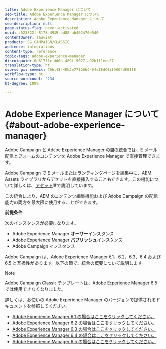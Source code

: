 ```yaml
---
title: Adobe Experience Manager について
seo-title: Adobe Experience Manager について
description: Adobe Experience Manager について
seo-description: null
page-status-flag: never-activated
uuid: c523822f-8178-4989-bd88-ab402470e540
contentOwner: sauviat
products: SG_CAMPAIGN/CLASSIC
audience: integrations
content-type: reference
topic-tags: adobe-experience-manager
discoiquuid: 0d617f1c-0d0b-489f-9027-a92b1f1eee37
translation-type: ht
source-git-commit: 70b143445b2e77128b9404e35d96b39694d55335
workflow-type: ht
source-wordcount: '234'
ht-degree: 100%

---
```



# Adobe Experience Manager について{#about-adobe-experience-manager}

Adobe Campaign と Adobe Experience Manager の間の統合では、E メール配信とフォームのコンテンツを Adobe Experience Manager で直接管理できます。

Adobe Campaign で E メールまたはランディングページを編集中に、AEM Assets ライブラリからアセットを直接挿入することもできます。この機能について詳しくは、[アセット](../../integrations/using/sharing-assets-with-adobe-experience-cloud.md)章で説明しています。

この統合により、AEM のコンテンツ編集機能および Adobe Campaign の配信能力の両方を最大限に使用することができます。

**前提条件**

次のインスタンスが必要になります。

* Adobe Experience Manager **オーサー**&#x200B;インスタンス
* Adobe Experience Manager **パブリッシュ**&#x200B;インスタンス
* Adobe Campaign インスタンス

Adobe Campaign は、Adobe Experience Manager 6.1、6.2、6.3、6.4 および 6.5 と互換性があります。以下の節で、統合の概要について説明します。

>[!NOTE]
>
>Adobe Campaign Classic テンプレートは、Adobe Experience Manager 6.5 では使用できなくなりました。

詳しくは、お使いの Adobe Experience Manager のバージョンで提供されるドキュメントを参照してください。

* [Adobe Experience Manager 6.1 の場合はここをクリックしてください。](https://docs.adobe.com/docs/en/aem/6-1/administer/integration/marketing-cloud/campaign/campaignonpremise.html)
* [Adobe Experience Manager 6.2 の場合はここをクリックしてください。](https://docs.adobe.com/docs/en/aem/6-2/administer/integration/marketing-cloud/campaign/campaignonpremise.html)
* [Adobe Experience Manager 6.3 の場合はここをクリックしてください。](https://helpx.adobe.com/experience-manager/6-3/sites/administering/using/campaignonpremise.html)
* [Adobe Experience Manager 6.4 の場合はここをクリックしてください。](https://helpx.adobe.com/experience-manager/6-4/sites/administering/using/campaignonpremise.html)
* [Adobe Experience Manager 6.5 の場合はここをクリックしてください。](https://helpx.adobe.com/jp/experience-manager/6-5/sites/administering/using/campaignonpremise.html)
